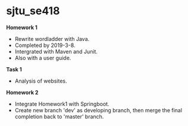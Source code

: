 # sjtu_se418

**Homework 1**
- Rewrite wordladder with Java.
- Completed by 2019-3-8.
- Intergrated with Maven and Junit.
- Also with a user guide.

**Task 1**
- Analysis of websites.

**Homework 2**
- Integrate Homework1 with Springboot.
- Create new branch 'dev' as developing branch, then merge the final completion back to 'master' branch.
